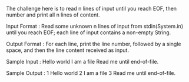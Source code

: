 The challenge here is to read n lines of input until you reach EOF, then number and print all n lines of content.

Input Format : 
Read some unknown n lines of input from stdin(System.in) until you reach EOF; each line of input contains a non-empty String.

Output Format : 
For each line, print the line number, followed by a single space, and then the line content received as input.

Sample Input : 
Hello world
I am a file
Read me until end-of-file.

Sample Output : 
1 Hello world
2 I am a file
3 Read me until end-of-file.

